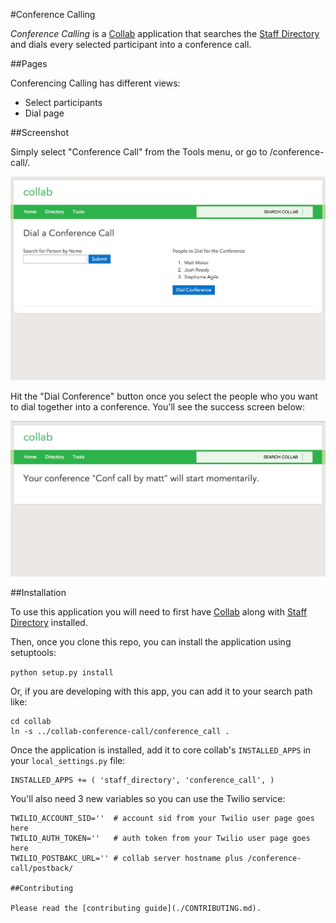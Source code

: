 #Conference Calling

*Conference Calling* is a [Collab](https://github.com/cfpb/collab) application 
that searches the 
[Staff Directory](https://github.com/cfpb/collab-staff-directory) 
and dials every selected participant into a conference call. 


##Pages

Conferencing Calling has different views:

* Select participants
* Dial page

##Screenshot

Simply select "Conference Call" from the Tools menu, or go to 
/conference-call/.

![selection page](screenshots/selection.jpg "Select Participants page")

Hit the "Dial Conference" button once you select the people who you want 
to dial together into a conference. You'll see the success screen below:

![dialed page](screenshots/dial-conference.jpg "Conference dialed page")


##Installation

To use this application you will need to first have 
[Collab](https://github.com/cfpb/collab) along with 
[Staff Directory](https://github.com/cfpb/collab-staff-directory) installed.

Then, once you clone this repo, you can install the application using 
setuptools:

`python setup.py install`

Or, if you are developing with this app, you can add it to your search path 
like:

```
cd collab
ln -s ../collab-conference-call/conference_call .
```

Once the application is installed, add it to core collab's 
`INSTALLED_APPS` in your `local_settings.py` file:

```
INSTALLED_APPS += ( 'staff_directory', 'conference_call', )
```

You'll also need 3 new variables so you can use the Twilio service:

```
TWILIO_ACCOUNT_SID=''  # account sid from your Twilio user page goes here
TWILIO_AUTH_TOKEN=''   # auth token from your Twilio user page goes here
TWILIO_POSTBAKC_URL='' # collab server hostname plus /conference-call/postback/

##Contributing

Please read the [contributing guide](./CONTRIBUTING.md).
